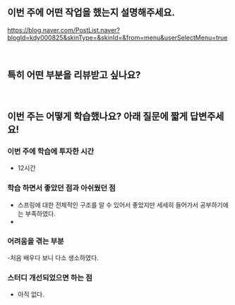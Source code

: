## 이번 주에 어떤 작업을 했는지 설명해주세요.
https://blog.naver.com/PostList.naver?blogId=kdy000825&skinType=&skinId=&from=menu&userSelectMenu=true

<br>

## 특히 어떤 부분을 리뷰받고 싶나요?


<br>

## 이번 주는 어떻게 학습했나요? 아래 질문에 짧게 답변주세요!

### 이번 주에 학습에 투자한 시간

 - 12시간

### 학습 하면서 좋았던 점과 아쉬웠던 점

 - 스프링에 대한 전체적인 구조를 알 수 있어서 좋았지만 세세히 들어가서 공부하기에는 부족하였다.
 - 

### 어려움을 겪는 부분

 -처음 배우다 보니 다소 생소하였다.

### 스터디 개선되었으면 하는 점

 - 아직 없다.
